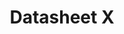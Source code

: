 ---
title: Datasheet X
type: resource
media: Sigma Streaming Datasheet.pdf
thumbnail: /TestX.png
description: 'A sheet of X'
tags: tag 1
---